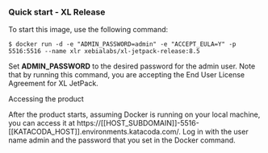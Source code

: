 ### Quick start - XL Release

To start this image, use the following command:

```
$ docker run -d -e "ADMIN_PASSWORD=admin" -e "ACCEPT_EULA=Y" -p 5516:5516 --name xlr xebialabs/xl-jetpack-release:8.5
```

Set **ADMIN_PASSWORD** to the desired password for the admin user. Note that by running this command, you are accepting the End User License Agreement for XL JetPack.

Accessing the product

After the product starts, assuming Docker is running on your local machine, you can access it at https://[[HOST_SUBDOMAIN]]-5516-[[KATACODA_HOST]].environments.katacoda.com/. Log in with the user name admin and the password that you set in the Docker command.